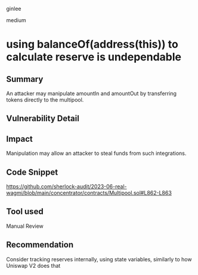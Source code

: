 ginlee

medium

# using balanceOf(address(this)) to calculate reserve is undependable

## Summary
An attacker may manipulate amountIn and amountOut by transferring tokens directly to the multipool. 
## Vulnerability Detail

## Impact
Manipulation may allow an attacker to steal funds from such integrations.

## Code Snippet
https://github.com/sherlock-audit/2023-06-real-wagmi/blob/main/concentrator/contracts/Multipool.sol#L862-L863

## Tool used
Manual Review

## Recommendation
Consider tracking reserves internally, using state variables, similarly to how Uniswap V2 does that